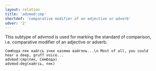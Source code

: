 ```yaml
---
layout: relation
title: 'advmod:cmp'
shortdef: 'comparative modifier of an adjective or adverb'
udver: '2'
---
```


This subtype of advmod is used for marking the standard of comparison, i.e. comparative modifier of an adjective or adverb.

~~~ sdparse
Сембода пяк кайгсь эчке казяма вайгяль...\n Most of all, you could hear a deep, gruff voice...
advmod:cmp(пяк, Сембода)
advmod:deg(кайгсь, пяк)

~~~

<!-- Interlanguage links updated Po 11. listopadu 2024, 20:10:20 CET -->
